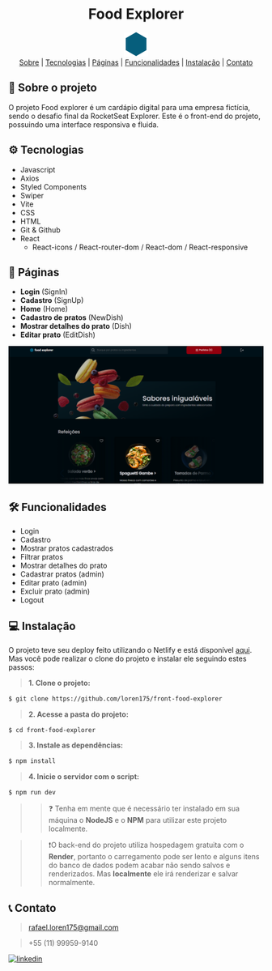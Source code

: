 <div align="center">
 <h1>Food Explorer </h1>
 <img src="./public/food-explorer.svg"></img> 
</div>

<div align="center"> 
<a align="center" href="#📁-sobre-o-projeto">Sobre</a> |
<a align="center" href="#⚙️-tecnologias">Tecnologias</a> |
<a align="center" href="#📄-páginas">Páginas</a> |
<a align="center" href="#🛠️-funcionalidades">Funcionalidades</a> |
<a align="center" href="#💻-instalação">Instalação</a> |
<a align="center" href="#📞-contato">Contato</a> 
</div>

## 📁 Sobre o projeto

O projeto Food explorer é um cardápio digital para uma empresa fictícia, sendo o desafio final da RocketSeat Explorer. Este é o front-end do projeto, possuindo uma interface responsiva e fluida.

## ⚙️ Tecnologias

- Javascript
- Axios
- Styled Components
- Swiper
- Vite
- CSS
- HTML
- Git & Github
- React
  - React-icons / React-router-dom / React-dom / React-responsive

## 📄 Páginas

- **Login** (SignIn)
- **Cadastro** (SignUp)
- **Home** (Home)
- **Cadastro de pratos** (NewDish)
- **Mostrar detalhes do prato** (Dish)
- **Editar prato** (EditDish)

<img src="./public/github.png"></img>

## 🛠️ Funcionalidades

- Login
- Cadastro
- Mostrar pratos cadastrados
- Filtrar pratos
- Mostrar detalhes do prato
- Cadastrar pratos (admin)
- Editar prato (admin)
- Excluir prato (admin)
- Logout

## 💻 Instalação

O projeto teve seu deploy feito utilizando o Netlify e está disponível <a href="https://food-explorer-loren175.netlify.app/">aqui</a>. Mas você pode realizar o clone do projeto e instalar ele seguindo estes passos:

> **1. Clone o projeto:**

```bash
$ git clone https://github.com/loren175/front-food-explorer
```

> **2. Acesse a pasta do projeto:**

```bash
$ cd front-food-explorer
```

> **3. Instale as dependências:**

```bash
$ npm install
```

> **4. Inicie o servidor com o script:**

```bash
$ npm run dev
```

> > ❓ Tenha em mente que é necessário ter instalado em sua máquina o **NodeJS** e o **NPM** para utilizar este projeto localmente.

> > ❗O back-end do projeto utiliza hospedagem gratuita com o **Render**, portanto o carregamento pode ser lento e alguns itens do banco de dados podem acabar não sendo salvos e renderizados. Mas **localmente** ele irá renderizar e salvar normalmente.

## 📞 Contato 

> rafael.loren175@gmail.com

> +55 (11) 99959-9140

[![linkedin](https://img.shields.io/badge/linkedin-0A66C2?style=for-the-badge&logo=linkedin&logoColor=white)](https://www.linkedin.com/in/rafael-mota-084825211/)
